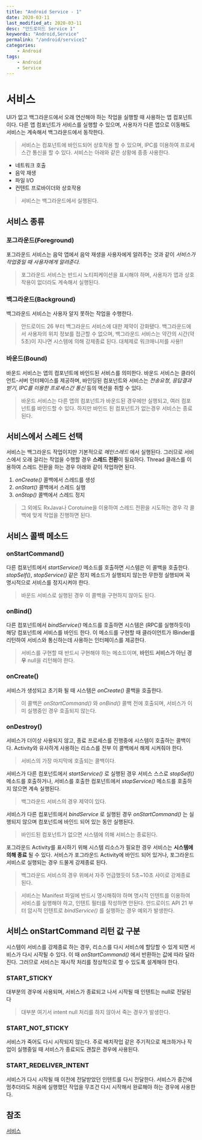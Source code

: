 ```yaml
---
title: "Android Service - 1"
date: 2020-03-11
last_modified_at: 2020-03-11
desc: "안드로이드 Service 1"
keywords: "Android,Service"
permalink: "/android/service1"
categories: 
    - Android
tags: 
    - Android
    - Service
---
```


# 서비스
UI가 없고 백그라운드에서 오래 연산해야 하는 작업을 실행할 때 사용하는 앱 컴포넌트 이다. 다른 앱 컴포넌트가 서비스를 실행할 수 있으며, 사용자가 다른 앱으로 이동해도 서비스는 계속해서 백그라운드에서 동작한다. 

> 서비스는 컴포넌트에 바인드되어 상호작용 할 수 있으며,  IPC를 이용하여 프로세스간 통신을 할 수 있다.
서비스는 아래와 같은 상황에 종종 사용한다.

* 네트워크 호출
* 음악 재생
* 파일 I/O
* 컨텐트 프로바이더와 상호작용

> 서비스는 백그라운드에서 실행된다.

## 서비스 종류

### 포그라운드(Foreground)

포그라운드 서비스는 음악 앱에서 음악 재생을 사용자에게 알려주는 것과 같이 _서비스가 작업중일 때 사용자에게 알려준다._

> 포그라운드 서비스는 반드시 노티피케이션을 표시해야 하며, 사용자가 앱과 상호작용이 없더라도 계속해서 실행된다.

### 백그라운드(Background)

백그라운드 서비스는 사용자 알지 못하는 작업을 수행한다.

> 안드로이드 26 부터 백그라운드 서비스에 대한 제약이 강화됐다. 백그라운드에서 사용자의 위치 정보를 접근할 수 없으며, 백그라운드 서비스는 약간의 시간(약 5초)이 지나면 시스템에 의해 강제종료 된다. 대체제로 워크매니저를 사용!!

### 바운드(Bound)

바운드 서비스는 앱의 컴포넌트에 바인드된 서비스를 의미한다. 바운드 서비스는 클라이언트-서버 인터페이스를 제공하며, 바인딩된 컴포넌트와 서비스는 _전송요청_, _응답결과받기_, _IPC를 이용한 프로세스간 통신_ 등의 액션을 취할 수 있다. 

> 바운드 서비스는 다른 앱의 컴포넌트가 바운드된 경우에만 실행되고, 여러 컴포넌트를 바인드할 수 있다. 하지만 바인드 된 컴포넌트가 없는경우 서비스는 종료된다.

## 서비스에서 스레드 선택

서비스는 백그라운드 작업이지만 기본적으로 _메인스레드_ 에서 실행된다. 그러므로 서비스에서 오래 걸리는 작업을 수행할 경우 **스레드 전환**이 필요하다. Thread 클래스를 이용하여 스레드 전환을 하는 경우 아래와 같이 작업하면 된다.

1. _onCreate()_ 콜백에서 스레드를 생성
2. _onStart()_ 콜백에서 스레드 실행
3. _onStop()_ 콜백에서 스레드 정지

> 그 외에도 RxJava나 Corotuine을 이용하여 스레드 전환을 시도하는 경우 각 콜백에 맞게 작업을 진행하면 된다.

## 서비스 콜백 메소드

### onStartCommand()

다른 컴포넌트에서 _startService()_ 메소드를 호출하면 시스템은 이 콜백을 호출한다. _stopSelf()_, _stopService()_ 같은 정지 메소드가 실행되지 않는한 무한정 실행되며 꼭 명시적으로 서비스를 정지시켜야 한다.

> 바운드 서비스로 실행된 경우 이 콜백을 구현하지 않아도 된다.

### onBind()

다른 컴포넌트에서 _bindService()_ 메소드를 호출하면 시스템은 (RPC를 실행하듯이) 해당 컴포넌트에 서비스를 바인드 한다. 이 메소드를 구현할 때 클라이언트가 IBinder를 리턴하여 서비스와 통신하는데 사용하는 인터페이스를 제공한다.

> 서비스를 구현할 때 반드시 구현해야 하는 메소드이며, **바인드 서비스가 아닌 경우** null을 리턴해야 한다.

### onCreate()

 서비스가 생성되고 초기화 될 때 시스템은 _onCreate()_ 콜백을 호출한다.
 > 이 콜백은 _onStartCommand()_ 와 _onBind()_ 콜백 전에 호출되며, 서비스가 이미 실행중인 경우 호출되지 않는다.

### onDestroy()

 서비스가 더이상 사용되지 않고, 종료 프로세스를 진행중에 시스템이 호출하는 콜백이다. Activity와 유사하게 사용하는 리소스를 전부 이 콜백에서 해제 시켜줘야 한다.

 > 서비스의 가장 마지막에 호출되는 콜백이다. 

 서비스가 다른 컴포넌트에서 _startService()_ 로 실행된 경우 서비스 스스로 _stopSelf()_ 메소드를 호출하거나, 서비스를 호출한 컴포넌트에서 _stopService()_ 메소드를 호출하지 않으면 계속 실행된다.

 > 백그라운드 서비스의 경우 제약이 있다.

 서비스가 다른 컴포넌트에서  _bindService_ 로 실행된 경우 _onStartCommand()_ 는 실행되지 않으며 컴포넌트에 바인드 되어 있는 동안 실행된다.

 > 바인드된 컴포넌트가 없으면 시스템에 의해 서비스는 종료된다.

포그라운드 Activity를 표시하기 위해 시스템 리소스가 필요한 경우 서비스는 **시스템에 의해 종료** 될 수 있다. 서비스가 포그라운드 Activity에 바인드 되어 있거나, 포그라운드 서비스로 실행되는 경우 드물게 강제종료 된다. 

> 백그라운드 서비스의 경우 위에서 자주 언급했듯이 5초~10초 사이로 강제종료 된다.

> 서비스는 Manifest 파일에 반드시 명시해줘야 하며 명시적 인텐트를 이용하여 서비스를 실행해야 하고, 인텐트 필터를 작성하면 안된다. 안드로이드 API 21 부터  암시적 인텐트로 _bindService()_ 를 실행하는 경우 예외가 발생한다.

## 서비스 onStartCommand 리턴 값 구분

시스템이 서비스를 강제종료 하는 경우, 리소스를 다시 서비스에 할당할 수 있게 되면 서비스가 다시 시작될 수 있다. 이 때 _onStartCommand()_ 에서 반환하는 값에 따라 달라진다. 그러므로 서비스는 재시작 처리를 정상적으로 할 수 있도록 설계해야 한다. 

### START_STICKY

대부분의 경우에 사용되며, 서비스가 종료되고 나서 시작될 때 인텐트는 null로 전달된다

> 대부분 여기서 intent null 처리를 하지 않아서 죽는 경우가 발생한다.

### START_NOT_STICKY

서비스가 죽어도 다시 시작되지 않는다. 주로 배치작업 같은 주기적으로 체크하거나 작업이 실행중일 때 서비스가 종료되도 괜찮은 경우에 사용된다.

### START_REDELIVER_INTENT

서비스가 다시 시작될 때 이전에 전달받았던 인텐트를 다시 전달한다. 서비스가 중간에 멈추더라도 처음에 실행했던 작업을 무조건 다시 시작해서 완료해야 하는 경우에 사용한다.

## 참조

[서비스](https://developer.android.com/guide/components/services#Declaring)